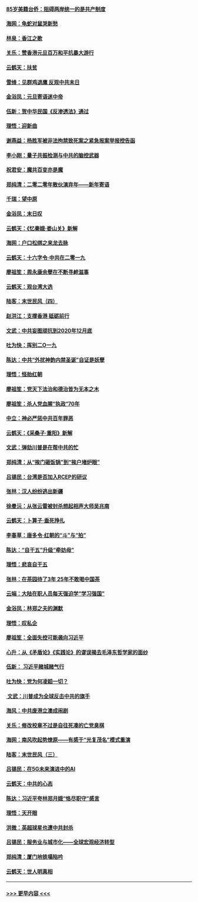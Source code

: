 #### [85岁美籍台侨：阻碍两岸统一的是共产制度](../pages/nsc993/n11765043.md?t=01040433) 
#### [海网：龟蛇对鼠哭新愁](../pages/nsc993/n11764895.md?t=01040433) 
#### [林泉：香江之歌](../pages/nsc993/n11764415.md?t=01040433) 
#### [关乐：赞香港元旦百万和平抗暴大游行](../pages/nsc993/n11764382.md?t=01040433) 
#### [云鹤天：扶贫](../pages/nsc993/n11764245.md?t=01040433) 
#### [雪绮：见群鸡退鹰  反观中共末日](../pages/nsc993/n11762112.md?t=01040433) 
#### [金浴凤：元旦寄语迷中帝](../pages/nsc993/n11761788.md?t=01040433) 
#### [伍新：贺中华民国《反渗透法》通过](../pages/nsc993/n11761994.md?t=01040433) 
#### [理悟：迎新曲](../pages/nsc993/n11761152.md?t=01040433) 
#### [谢燕益：杨胜军被非法拘禁致死案之紧急报案举报控告函](../pages/nsc993/n11756134.md?t=01040433) 
#### [李小刚：量子共振检测与中共的脑控武器](../pages/nsc993/n11754518.md?t=01040433) 
#### [祝君安：魔共百变亦是魔](../pages/nsc993/n11754469.md?t=01040433) 
#### [郑纯清：二零二零年散伙演弃年——新年寄语](../pages/nsc993/n11754195.md?t=01040433) 
#### [千瑞：望中原](../pages/nsc993/n11754159.md?t=01040433) 
#### [金浴凤：末日叹](../pages/nsc993/n11752359.md?t=01040433) 
#### [云鹤天：《忆秦娥‧娄山关》新解](../pages/nsc993/n11752348.md?t=01040433) 
#### [海网：户口松绑之来龙去脉](../pages/nsc993/n11752328.md?t=01040433) 
#### [云鹤天：十六字令‧中共在二零一九](../pages/nsc993/n11752305.md?t=01040433) 
#### [廖祖笙：周永康余孽在不断寻衅滋事](../pages/nsc993/n11751013.md?t=01040433) 
#### [云鹤天：观台湾大选](../pages/nsc993/n11751007.md?t=01040433) 
#### [陆客：末世民风（四）](../pages/nsc993/n11749203.md?t=01040433) 
#### [赵洪江：支撑香港 砥砺前行](../pages/nsc993/n11748482.md?t=01040433) 
#### [文武：中共妄图顽抗到2020年12月底](../pages/nsc993/n11748446.md?t=01040433) 
#### [吐为快：挥别二O一九](../pages/nsc993/n11748411.md?t=01040433) 
#### [陈达：中共“外扰神韵内禁圣诞”自证是妖孽](../pages/nsc993/n11748226.md?t=01040433) 
#### [理悟：怪胎红朝](../pages/nsc993/n11748206.md?t=01040433) 
#### [廖祖笙：党天下法治和德治皆为无本之木](../pages/nsc993/n11748135.md?t=01040433) 
#### [廖祖笙：杀人党血腥“执政”70年](../pages/nsc993/n11745144.md?t=01040433) 
#### [中立：神必严惩中共百年罪恶](../pages/nsc993/n11744970.md?t=01040433) 
#### [云鹤天：《采桑子‧重阳》新解](../pages/nsc993/n11744948.md?t=01040433) 
#### [文武：弹劾川普是在帮中共的忙](../pages/nsc993/n11744758.md?t=01040433) 
#### [郑纯清：从“挨门砸饭锅”到“挨户堵炉眼”](../pages/nsc993/n11744745.md?t=01040433) 
#### [吕锡民：台湾是否加入RCEP的研议](../pages/nsc993/n11744701.md?t=01040433) 
#### [张林：汉人纷纷逃出新疆](../pages/nsc993/n11743530.md?t=01040433) 
#### [徐曼沅：从张云雷被封杀想起相声大师吴兆南](../pages/nsc993/n11741816.md?t=01040433) 
#### [云鹤天：卜算子‧垂死挣扎](../pages/nsc993/n11739956.md?t=01040433) 
#### [李春草：唐多令‧红朝的“斗”与“拍”](../pages/nsc993/n11739830.md?t=01040433) 
#### [陈达：“自干五”升级“牵妨母”](../pages/nsc993/n11739724.md?t=01040433) 
#### [理悟：悲哀自干五](../pages/nsc993/n11739547.md?t=01040433) 
#### [张林：在茶园待了3年 25年不敢喝中国茶](../pages/nsc993/n11739240.md?t=01040433) 
#### [云端：大陆在职人员每天强迫学“学习强国”](../pages/nsc993/n11738735.md?t=01040433) 
#### [金浴凤：林郑之夫的渊默](../pages/nsc993/n11737735.md?t=01040433) 
#### [理悟：叹私企](../pages/nsc993/n11737715.md?t=01040433) 
#### [廖祖笙：全面失控可能袭向习近平](../pages/nsc993/n11737704.md?t=01040433) 
#### [心升：从《矛盾论》《实践论》的谬误揭去毛泽东哲学家的面纱](../pages/nsc993/n11736962.md?t=01040433) 
#### [伍新： 习近平赌城赌气行](../pages/nsc993/n11736929.md?t=01040433) 
#### [吐为快：党为何凌蹈一切？](../pages/nsc993/n11736915.md?t=01040433) 
#### [ 文武：川普成为全球反击中共的旗手](../pages/nsc993/n11736882.md?t=01040433) 
#### [海风：中共废港立澳成闹剧](../pages/nsc993/n11735857.md?t=01040433) 
#### [关乐：修改校章不过是自往死凑的亡党臭棋](../pages/nsc993/n11735097.md?t=01040433) 
#### [海网：南风吹起势燎原——有感于“光复茂名”模式重演](../pages/nsc993/n11732308.md?t=01040433) 
#### [陆客：末世民风（三）](../pages/nsc993/n11732211.md?t=01040433) 
#### [吕锡民：在5G未来演进中的AI](../pages/nsc993/n11730010.md?t=01040433) 
#### [云鹤天：中共的心态](../pages/nsc993/n11729906.md?t=01040433) 
#### [陈达：习近平夸林郑月娥“恪尽职守”感言](../pages/nsc993/n11729881.md?t=01040433) 
#### [理悟：天开眼](../pages/nsc993/n11729699.md?t=01040433) 
#### [洪微：英超球星也遭中共封杀](../pages/nsc993/n11727243.md?t=01040433) 
#### [吕锡民：服务业与城市化——全球宏观经济转型](../pages/nsc993/n11725845.md?t=01040433) 
#### [郑纯清：厦门地铁塌陷吟](../pages/nsc993/n11725813.md?t=01040433) 
#### [云鹤天：世人明真相](../pages/nsc993/n11725621.md?t=01040433) 

----
#### [ >>> 更早内容 <<< ](../indexes/nsc993-earlier.md)
